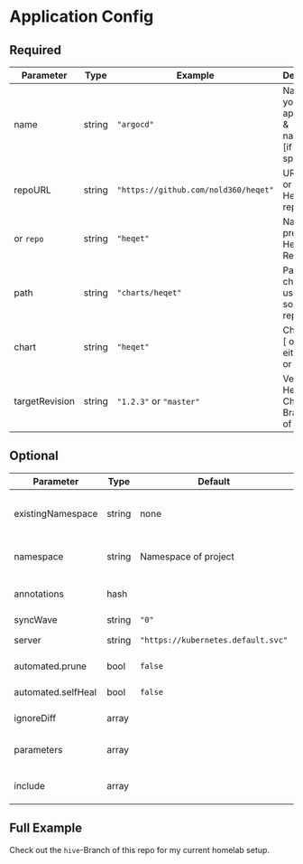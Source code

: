 # Application Config
## Required

| Parameter | Type   | Example | Description |
|-----------|--------|---------|-------------|
| name      | string | `"argocd"` | Name of your application & namespace [if not specified] | 
| repoURL   | string | `"https://github.com/nold360/heqet"` | URL to git or Helmchart repo |      
| or `repo` | string | `"heqet"` | Name of a predefinied Helm/Git-Repo |      
| path      | string | `"charts/heqet"` | Path to chart if using git as source repo |
| chart     | string | `"heqet"` | Chart name [ only use either `path` or `chart` ] |
| targetRevision | string | `"1.2.3"` or `"master"` | Version of Helm-Chart or Branch/Tag of git |

## Optional 

| Parameter | Type   | Default | Example | Description |
|-----------|--------|---------|---------|-------------|
| existingNamespace | string | none | `"default"` | Don't create namespace, instead use an existing one |
| namespace | string | Namespace of project | `"superns"` | Name of application namespace |
| annotations | hash |         | `my.anno.org/stuff: is-awesome` | Kubernetes Resource annotations |
| syncWave | string | `"0"`    | `"-2" | ArgoCD SyncWave | 
| server   | string | `"https://kubernetes.default.svc"` | `https://my.external.cluster:8443` | K8s Cluster to deploy to |
| automated.prune | bool | `false` | `true` | ArgoCD automatic prune app |
| automated.selfHeal | bool | `false` | `true` | ArgoCD automatic self-heal app |
| ignoreDiff | array |     | See ArgoCD docs | ArgoCD [ignoreDifferences](https://argoproj.github.io/argo-cd/user-guide/diffing/)
| parameters | array |     |- name: ingress.host<br>value: awesome.url | Parameters override values of app |
| include | array |     | - value-snippet  | Include a values snippet from `resources/snippets` |

## Full Example
Check out the `hive`-Branch of this repo for my current homelab setup.
